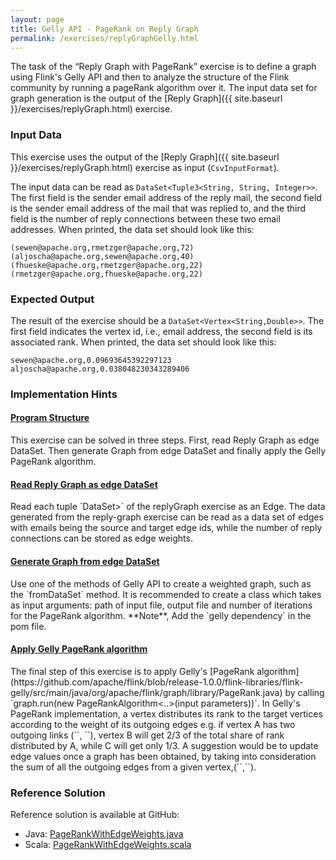 ```yaml
---
layout: page
title: Gelly API - PageRank on Reply Graph
permalink: /exercises/replyGraphGelly.html
---
```

The task of the “Reply Graph with PageRank” exercise is to define a graph using Flink's Gelly API and then to analyze the structure of the Flink community by running a pageRank algorithm over it.
The input data set for graph generation is the output of the  [Reply Graph]({{ site.baseurl }}/exercises/replyGraph.html) exercise.


### Input Data

This exercise uses the output of the [Reply Graph]({{ site.baseurl }}/exercises/replyGraph.html) exercise as input (`CsvInputFormat`).

The input data can be read as `DataSet<Tuple3<String, String, Integer>>`. The first field is the sender email address of the reply mail, the second field is the sender email address of the mail that was replied to, and the third field is the number of reply connections between these two email addresses. When printed, the data set should look like this:

~~~
(sewen@apache.org,rmetzger@apache.org,72)
(aljoscha@apache.org,sewen@apache.org,40)
(fhueske@apache.org,rmetzger@apache.org,22)
(rmetzger@apache.org,fhueske@apache.org,22)
~~~


### Expected Output


The result of the exercise should be a `DataSet<Vertex<String,Double>>`. The first field indicates the vertex id, i.e., email address, the second field is its associated rank.
When printed, the data set should look like this:

~~~
sewen@apache.org,0.09693645392297123
aljoscha@apache.org,0.038048230343289406
~~~

### Implementation Hints

<div class="panel-group" id="accordion" role="tablist" aria-multiselectable="true">
  <div class="panel panel-default">
    <div class="panel-heading" role="tab" id="headingOne">
      <h4 class="panel-title">
        <a class="collapsed" role="button" data-toggle="collapse" data-parent="#accordion" href="#collapseOne" aria-expanded="false" aria-controls="collapseOne">
Program Structure
        </a>
      </h4>
    </div>
    <div id="collapseOne" class="panel-collapse collapse" role="tabpanel" aria-labelledby="headingOne">
      <div class="panel-body" markdown="span">
This exercise can be solved in three steps. First, read Reply Graph as edge DataSet. Then generate Graph from edge DataSet and finally apply the Gelly PageRank algorithm.
      </div>
    </div>
  </div>
  <div class="panel panel-default">
    <div class="panel-heading" role="tab" id="headingTwo">
      <h4 class="panel-title">
        <a class="collapsed" role="button" data-toggle="collapse" data-parent="#accordion" href="#collapseTwo" aria-expanded="false" aria-controls="collapseTwo">
Read Reply Graph as edge DataSet
        </a>
      </h4>
    </div>
    <div id="collapseTwo" class="panel-collapse collapse" role="tabpanel" aria-labelledby="headingTwo">
      <div class="panel-body" markdown="span">
Read each tuple `DataSet<Tuple3<String, String, Double>>` of the replyGraph exercise as an Edge. The data generated from the reply-graph exercise can be read as a data set of edges with emails being the source and target edge ids, while the number of reply connections can be stored as edge weights. 
      </div>
    </div>
  </div>
  <div class="panel panel-default">
    <div class="panel-heading" role="tab" id="headingThree">
      <h4 class="panel-title">
        <a class="collapsed" role="button" data-toggle="collapse" data-parent="#accordion" href="#collapseThree" aria-expanded="false" aria-controls="collapseThree">
Generate Graph from edge DataSet
        </a>
      </h4>
    </div>
    <div id="collapseThree" class="panel-collapse collapse" role="tabpanel" aria-labelledby="headingThree">
      <div class="panel-body" markdown="span">
Use one of the methods of Gelly API to create a weighted graph, such as the `fromDataSet` method. It is recommended to create a class which takes as input arguments: path of input file, output file and number of iterations for the PageRank algorithm. **Note**, Add the `gelly dependency` in the pom file.
      </div>
    </div>
  </div>
  <div class="panel panel-default">
    <div class="panel-heading" role="tab" id="headingFour">
      <h4 class="panel-title">
        <a class="collapsed" role="button" data-toggle="collapse" data-parent="#accordion" href="#collapseFour" aria-expanded="false" aria-controls="collapseFour">
Apply Gelly PageRank algorithm
        </a>
      </h4>
    </div>
    <div id="collapseFour" class="panel-collapse collapse" role="tabpanel" aria-labelledby="headingFour">
      <div class="panel-body" markdown="span">
The final step of this exercise is to apply Gelly's [PageRank algorithm](https://github.com/apache/flink/blob/release-1.0.0/flink-libraries/flink-gelly/src/main/java/org/apache/flink/graph/library/PageRank.java) by calling `graph.run(new PageRankAlgorithm<..>(input parameters))`. In Gelly's PageRank implementation, a vertex distributes its rank to the target vertices according to the weight of its outgoing edges e.g. if vertex A has two outgoing links (`<A,B,2>`, `<A,C,1>`), vertex B will get 2/3 of the total share of rank distributed by A, while C will get only 1/3. A suggestion would be to update edge values once a graph has been obtained, by taking into consideration the sum of all the outgoing edges from a given vertex,(`<A,B,2/3>`,`<A,C,1/3>`). 
      </div>
    </div>
  </div>
</div>

### Reference Solution

Reference solution is available at GitHub:

- Java: [PageRankWithEdgeWeights.java](https://github.com/dataArtisans/flink-training-exercises/blob/master/src/main/java/com/dataartisans/flinktraining/exercises/gelly_java/PageRankWithEdgeWeights.java)
- Scala: [PageRankWithEdgeWeights.scala](https://github.com/dataArtisans/flink-training-exercises/blob/master/src/main/scala/com/dataartisans/flinktraining/exercises/gelly_scala/PageRankWithEdgeWeights.scala)
